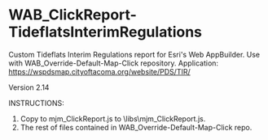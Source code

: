 # WAB_ClickReport-TideflatsInterimRegulations
Custom Tideflats Interim Regulations report for Esri's Web AppBuilder. Use with WAB_Override-Default-Map-Click repository. Application: https://wspdsmap.cityoftacoma.org/website/PDS/TIR/

Version 2.14

INSTRUCTIONS:

1. Copy to mjm_ClickReport.js to \libs\mjm_ClickReport.js.
2. The rest of files contained in WAB_Override-Default-Map-Click repo.
